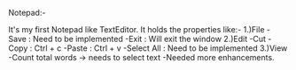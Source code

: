 Notepad:-

It's my first Notepad like TextEditor.
It holds the properties like:-
1.)File
   -Save : Need to be implemented
   -Exit : Will exit the window
2.)Edit
   -Cut 
   -Copy : Ctrl + c
   -Paste : Ctrl + v
   -Select All : Need to be implemented
3.)View
   -Count total words -> needs to select text
   -Needed more enhancements.
